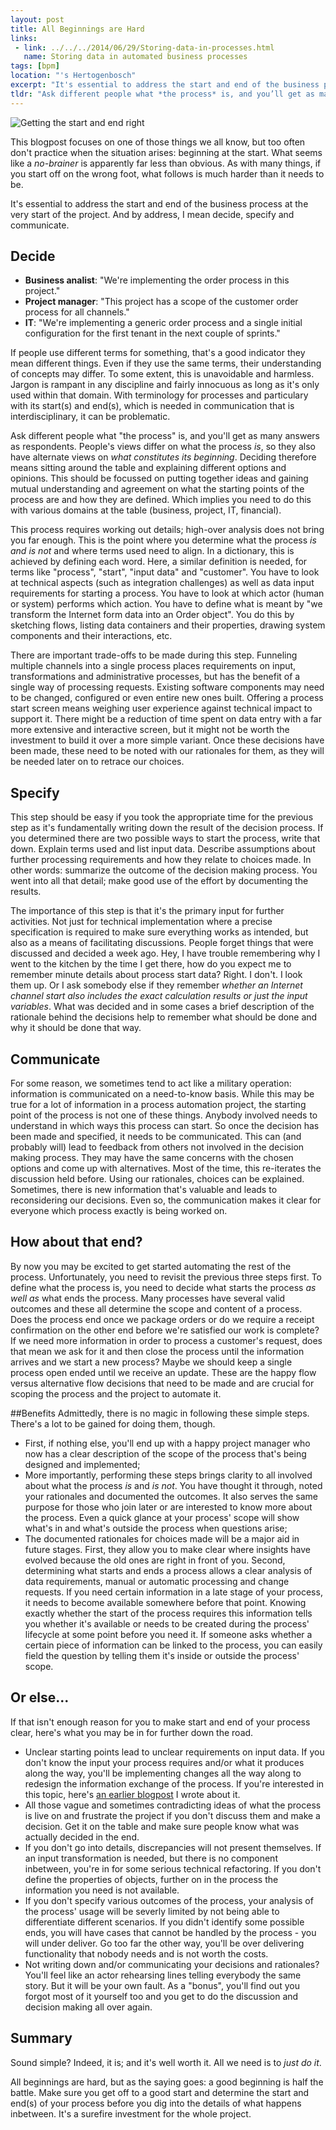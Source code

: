 ```yaml
---
layout: post
title: All Beginnings are Hard
links: 
 - link: ../../../2014/06/29/Storing-data-in-processes.html
   name: Storing data in automated business processes
tags: [bpm]
location: "'s Hertogenbosch"
excerpt: "It's essential to address the start and end of the business process at the very start of the project. And by address, I mean decide, specify and communicate."
tldr: "Ask different people what *the process* is, and you’ll get as many answers as respondents. People’s views differ on what the process *is*, so they also have alternate views on what *constitutes its beginning* or which outcomes it may have. You need to address the start(s) and end(s) of the process by discussing, deciding, documenting and communicating them. It's worth the trouble."
---
```

![Getting the start and end right][start-end]  

This blogpost focuses on one of those things we all know, but too often don't practice when the situation arises: beginning at the start. What seems like a *no-brainer* is apparently far less than obvious. As with many things, if you start off on the wrong foot, what follows is much harder than it needs to be.

It's essential to address the start and end of the business process at the very start of the project. And by address, I mean decide, specify and communicate.

## Decide
* **Business analist**: "We're implementing the order process in this project."
* **Project manager**: "This project has a scope of the customer order process for all channels."
* **IT**: "We're implementing a generic order process and a single initial configuration for the first tenant in the next couple of sprints."

If people use different terms for something, that's a good indicator they mean different things. Even if they use the same terms, their understanding of concepts may differ. To some extent, this is unavoidable and harmless. Jargon is rampant in any discipline and fairly innocuous as long as it's only used within that domain. With terminology for processes and particulary with its start(s) and end(s), which is needed in communication that is interdisciplinary, it can be problematic.

Ask different people what "the process" is, and you'll get as many answers as respondents. People's views differ on what the process *is*, so they also have alternate views on *what constitutes its beginning*. Deciding therefore means sitting around the table and explaining different options and opinions. This should be focussed on putting together ideas and gaining mutual understanding and agreement on what the starting points of the process are and how they are defined. Which implies you need to do this with various domains at the table (business, project, IT, financial).

This process requires working out details; high-over analysis does not bring you far enough. This is the point where you determine what the process *is and is not* and where terms used need to align. In a dictionary, this is achieved by defining each word. Here, a similar definition is needed, for terms like "process", "start", "input data" and "customer". You have to look at technical aspects (such as integration challenges) as well as data input requirements for starting a process. You have to look at which actor (human or system) performs which action. You have to define what is meant by "we transform the Internet form data into an Order object". You do this by sketching flows, listing data containers and their properties, drawing system components and their interactions, etc. 

There are important trade-offs to be made during this step. Funneling multiple channels into a single process places requirements on input, transformations and administrative processes, but has the benefit of a single way of processing requests. Existing software components may need to be changed, configured or even entire new ones built. Offering a process start screen means weighing user experience against technical impact to support it. There might be a reduction of time spent on data entry with a far more extensive and interactive screen, but it might not be worth the investment to build it over a more simple variant. Once these decisions have been made, these need to be noted with our rationales for them, as they will be needed later on to retrace our choices.

## Specify
This step should be easy if you took the appropriate time for the previous step as it's fundamentally writing down the result of the decision process. If you determined there are two possible ways to start the process, write that down. Explain terms used and list input data. Describe assumptions about further processing requirements and how they relate to choices made. In other words: summarize the outcome of the decision making process. You went into all that detail; make good use of the effort by documenting the results.

The importance of this step is that it's the primary input for further activities. Not just for technical implementation where a precise specification is required to make sure everything works as intended, but also as a means of facilitating discussions. People forget things that were discussed and decided a week ago. Hey, I have trouble remembering why I went to the kitchen by the time I get there, how do you expect me to remember minute details about process start data? Right. I don't. I look them up. Or I ask somebody else if they remember *whether an Internet channel start also includes the exact calculation results or just the input variables*. What was decided and in some cases a brief description of the rationale behind the decisions help to remember what should be done and why it should be done that way.

## Communicate
For some reason, we sometimes tend to act like a military operation: information is communicated on a need-to-know basis. While this may be true for a lot of information in a process automation project, the starting point of the process is not one of these things. Anybody involved needs to understand in which ways this process can start. So once the decision has been made and specified, it needs to be communicated. This can (and probably will) lead to feedback from others not involved in the decision making process. They may have the same concerns with the chosen options and come up with alternatives. Most of the time, this re-iterates the discussion held before. Using our rationales, choices can be explained. Sometimes, there is new information that's valuable and leads to reconsidering our decisions. Even so, the communication makes it clear for everyone which process exactly is being worked on.

## How about that end?
By now you may be excited to get started automating the rest of the process. Unfortunately, you need to revisit the previous three steps first. To define what the process is, you need to decide what starts the process *as well as* what ends the process. Many processes have several valid outcomes and these all determine the scope and content of a process. Does the process end once we package orders or do we require a receipt confirmation on the other end before we're satisfied our work is complete? If we need more information in order to process a customer's request, does that mean we ask for it and then close the process until the information arrives and we start a new process? Maybe we should keep a single process open ended until we receive an update. These are the happy flow versus alternative flow decisions that need to be made and are crucial for scoping the process and the project to automate it.

##Benefits
Admittedly, there is no magic in following these simple steps. There's a lot to be gained for doing them, though.

* First, if nothing else, you'll end up with a happy project manager who now has a clear description of the scope of the process that's being designed and implemented;
* More importantly, performing these steps brings clarity to all involved about what the process *is* and *is not*. You have thought it through, noted your rationales and documented the outcomes. It also serves the same purpose for those who join later or are interested to know more about the process. Even a quick glance at your process' scope will show what's in and what's outside the process when questions arise;
* The documented rationales for choices made will be a major aid in future stages. First, they allow you to make clear where insights have evolved because the old ones are right in front of you. Second, determining what starts and ends a process allows a clear analysis of data requirements, manual or automatic processing and change requests. If you need certain information in a late stage of your process, it needs to become available somewhere before that point. Knowing exactly whether the start of the process requires this information tells you whether it's available or needs to be created during the process' lifecycle at some point before you need it. If someone asks whether a certain piece of information can be linked to the process, you can easily field the question by telling them it's inside or outside the process' scope.

## Or else...
If that isn't enough reason for you to make start and end of your process clear, here's what you may be in for further down the road.

* Unclear starting points lead to unclear requirements on input data. If you don't know the input your process requires and/or what it produces along the way, you'll be implementing changes all the way along to redesign the information exchange of the process. If you're interested in this topic, here's [an earlier blogpost][storing-data] I wrote about it.
* All those vague and sometimes contradicting ideas of what the process is live on and frustrate the project if you don't discuss them and make a decision. Get it on the table and make sure people know what was actually decided in the end.
* If you don't go into details, discrepancies will not present themselves. If an input transformation is needed, but there is no component inbetween, you're in for some serious technical refactoring. If you don't define the properties of objects, further on in the process the information you need is not available. 
* If you don't specify various outcomes of the process, your analysis of the process' usage will be severly limited by not being able to differentiate different scenarios. If you didn't identify some possible ends, you will have cases that cannot be handled by the process - you will under deliver. Go too far the other way, you'll be over delivering functionality that nobody needs and is not worth the costs.
* Not writing down and/or communicating your decisions and rationales? You'll feel like an actor rehearsing lines telling everybody the same story. But it will be your own fault. As a "bonus", you'll find out you forgot most of it yourself too and you get to do the discussion and decision making all over again.

## Summary

Sound simple? Indeed, it is; and it's well worth it. All we need is to *just do it*.

All beginnings are hard, but as the saying goes: a good beginning is half the battle. Make sure you get off to a good start and determine the start and end(s) of your process before you dig into the details of what happens inbetween. It's a surefire investment for the whole project.

[start-end]: ../../../assets/images/posts/start-end.jpg  "Getting the start and end right"
[storing-data]: ../../../2014/06/29/Storing-data-in-processes.html "Storing data in automated business processes"